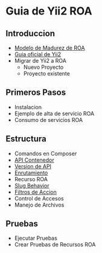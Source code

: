 Guia de Yii2 ROA
================

Introduccion
------------

- [Modelo de Madurez de ROA](roa-maturity-model.md)
- [Guia oficial de Yii2](https://www.yiiframework.com/doc/guide/2.0/es)
- Migrar de Yii2 a ROA
  - Nuevo Proyecto
  - Proyecto existente

Primeros Pasos
--------------

- Instalacion
- Ejemplo de alta de servicio ROA
- Consumo de servicios ROA

Estructura
----------

- Comandos en Composer
- [API Contenedor](api-container.md)
- [Version de API](api-version.md)
- [Enrutamiento](routing.md)
- Recurso ROA
- [Slug Behavior](slug-behavior.md)
- [Filtros de Accion](action-filters.md)
- Control de Accesos
- Manejo de Archivos

Pruebas
-------

- Ejecutar Pruebas
- Crear Pruebas de Recursos ROA
